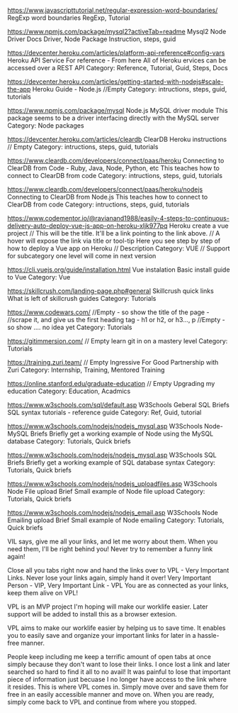 https://www.javascripttutorial.net/regular-expression-word-boundaries/
RegExp word boundaries
RegExp, Tutorial 

https://www.npmjs.com/package/mysql2?activeTab=readme
Mysql2 Node Driver Docs
Driver, Node Package Instruction, steps, guid

https://devcenter.heroku.com/articles/platform-api-reference#config-vars
Heroku API Service
For reference - From here All of Heroku ervices can be accessed over a REST API
Category: Reference, Tutorial, Guid, Steps, Docs

https://devcenter.heroku.com/articles/getting-started-with-nodejs#scale-the-app
Heroku Guide - Node.js
//Empty
Category: intructions, steps, guid, tutorials

https://www.npmjs.com/package/mysql
Node.js MySQL driver module
This package seems to be a driver interfacing directly with the MySQL server
Category: Node packages

https://devcenter.heroku.com/articles/cleardb
ClearDB Heroku instructions
// Empty
Category: intructions, steps, guid, tutorials

https://www.cleardb.com/developers/connect/paas/heroku
Connecting to ClearDB from Code - Ruby, Java, Node, Python, etc
This teaches how to connect to ClearDB from code
Category: intructions, steps, guid, tutorials

https://www.cleardb.com/developers/connect/paas/heroku/nodejs
Connecting to ClearDB from Node.js
This teaches how to connect to ClearDB from code
Category: intructions, steps, guid, tutorials

https://www.codementor.io/@ravianand1988/easily-4-steps-to-continuous-delivery-auto-deploy-vue-js-app-on-heroku-xljk977pq
Heroku create a vue project 
// This will be the title. It'll be a link pointing to the link above. 
// A hover will expose the link via title or tool-tip
Here you see step by step of how to deploy a Vue app on Heroku // Description
Category: VUE // Support for subcategory one level will come in next version



https://cli.vuejs.org/guide/installation.html
Vue instalation
Basic install guide to Vue
Category: Vue


https://skillcrush.com/landing-page.php#general
Skillcrush quick links
What is left of skillcrush guides
Category: Tutorials


https://www.codewars.com/
//Empty - so show the title of the page - 
//scrape it, and give us the first heading tag - h1 or h2, or h3..., p
//Empty - so show .... no idea yet
Category: Tutorials


https://gitimmersion.com/
// Empty
learn git in on a mastery level
Category: Tutorials

https://training.zuri.team/
// Empty
Ingressive For Good Partnership with Zuri
Category: Internship, Training, Mentored Training

https://online.stanford.edu/graduate-education
// Empty
Upgrading my education
Category: Education, Acadmics

<https://www.w3schools.com/sql/default.asp>
W3Schools Geberal SQL Briefs
SQL syntax tutorials - reference guide
Category: Ref, Guid, tutorial

https://www.w3schools.com/nodejs/nodejs_mysql.asp
W3Schools Node-MySQL Briefs
Briefly get a working example of Node using the MySQL database
Category: Tutorials, Quick briefs

https://www.w3schools.com/nodejs/nodejs_mysql.asp
W3Schools SQL Briefs
Briefly get a working example of SQL database syntax
Category: Tutorials, Quick briefs

https://www.w3schools.com/nodejs/nodejs_uploadfiles.asp
W3Schools Node File upload Brief
Small example of Node file upload
Category: Tutorials, Quick briefs

https://www.w3schools.com/nodejs/nodejs_email.asp
W3Schools Node Emailing upload Brief
Small example of Node emailing
Category: Tutorials, Quick briefs

VIL says, give me all your links, and let me worry about them. 
When you need them, I'll be right behind you!
Never try to remember a funny link again!

Close all you tabs right now and hand the links over to VPL - Very Important Links.
Never lose your links again, simply hand it over!
Very Important Person - VIP, Very Important Link - VPL
You are as connected as your links, keep them alive on VPL!

VPL is an MVP project I'm hoping will make our worklife easier.
Later support will be added to install this as a browser extesion.

VPL aims to make our worklife easier by helping us to save time. It enables you to
easily save and organize your important links for later in a hassle-free manner.

People keep including me keep a terrific amount of open tabs at once simply because
they don't want to lose their links. I once lost a link and later searched so hard to 
find it all to no avail! It was painful to lose that important piece of information
just becuase I no longer have access to the link where it resides. This is where VPL
comes in. Simply move over and save them for free in an easily accessible manner and 
move on. When you are ready, simply come back to VPL and continue from where you 
stopped. 